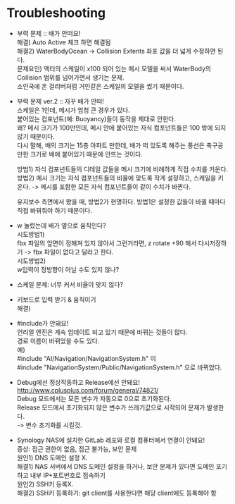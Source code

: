 # Troubleshooting
- 부력 문제 :: 배가 안떠요!  
해결) Auto Active 체크 하면 해결됨  
해결2) WaterBodyOcean → Collision Extents 좌표 값을 더 넓게 수정하면 된다.  
문제요인) 액터의 스케일이 x100 되어 있는 메시 모델을 써서 WaterBody의 Collision 범위를 넘어가면서 생기는 문제.   
소인국에 온 걸리버처럼 거인같은 스케일의 모델을 썼기 때문이다.  

- 부력 문제 ver.2 :: 자꾸 배가 안떠!  
스케일은 1인데, 메시가 엄청 큰 경우가 있다.  
붙어있는 컴포넌트(예: Buoyancy)들이 동작을 제대로 안한다.   
왜? 메시 크기가 100만인데, 메시 안에 붙어있는 자식 컴포넌트들은 100 밖에 되지 않기 때문이다.   
다시 말해, 배의 크기는 15층 아파트 만한데, 배가 떠 있도록 해주는 풍선은 축구공만한 크기로 배에 붙어있기 때문에 안뜨는 것이다.  
    
  방법1) 자식 컴포넌트들의 디테일 값들을 메시 크기에 비례하게 직접 수치를 키운다.  
  방법2) 메시 크기는 자식 컴포넌트들의 비율에 맞도록 작게 설정하고, 스케일을 키운다. -> 메시를 포함한 모든 자식 컴포넌트들이 같이 수치가 바뀐다.  
  
  유지보수 측면에서 봤을 때, 방법2가 현명하다. 방법1은 설정한 값들이 바뀔 때마다 직접 바꿔줘야 하기 때문이다.  

- w 눌렀는데 배가 옆으로 움직인다?  
시도방법1)  
fbx 파일의 앞면이 정해져 있지 않아서 그런거라면, z rotate +90 해서 다시저장하기 -> fbx 파일이 없다고 달라고 한다.  
시도방법2)  
w입력이 정방향이 아닐 수도 있지 않나?
- 스케일 문제: 너무 커서 비율이 맞지 않다?  
- 키보드로 입력 받기 & 움직이기  
해결)

- #include가 안돼요!  
언리얼 엔진은 계속 업데이트 되고 있기 때문에 바뀌는 것들이 많다.  
경로 이름이 바뀌었을 수도 있다.  
예)  
#include "AI/Navigation/NavigationSystem.h" 이  
#include "NavigationSystem/Public/NavigationSystem.h" 으로 바뀌었다.  

- Debug에선 정상작동하고 Release에선 안돼요!
http://www.cplusplus.com/forum/general/74821/  
Debug 모드에서는 모든 변수가 자동으로 0으로 초기화된다.  
Release 모드에서 초기화되지 않은 변수가 쓰레기값으로 시작되어 문제가 발생한다.  
-> 변수 초기화를 시킬것.  

- Synology NAS에 설치한 GitLab 레포와 로컬 컴퓨터에서 연결이 안돼요!  
증상: 접근 권한이 없음, 접근 불가능, 보안 문제  
원인1) DNS 도메인 설정 X.  
해결1) NAS 서버에서 DNS 도메인 설정을 하거나, 보안 문제가 있다면 도메인 포기하고 내부 IP+포트번호로 접속하기  
원인2) SSH키 등록X.  
해결2) SSH키 등록하기: git client를 사용한다면 해당 client에도 등록해야 함  



